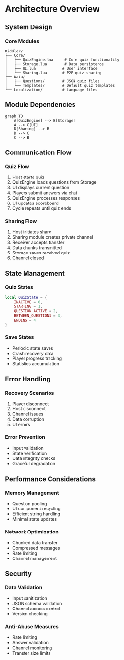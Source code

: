 # Architecture Overview

## System Design

### Core Modules

```diagram
Riddler/
├── Core/
│   ├── QuizEngine.lua     # Core quiz functionality
│   ├── Storage.lua        # Data persistence
│   ├── UI.lua            # User interface
│   └── Sharing.lua       # P2P quiz sharing
├── Data/
│   ├── Questions/        # JSON quiz files
│   └── Templates/        # Default quiz templates
└── Localization/         # Language files
```

## Module Dependencies

```mermaid
graph TD
    A[QuizEngine] --> B[Storage]
    A --> C[UI]
    D[Sharing] --> B
    D --> C
    C --> B
```

## Communication Flow

### Quiz Flow

1. Host starts quiz
2. QuizEngine loads questions from Storage
3. UI displays current question
4. Players submit answers via chat
5. QuizEngine processes responses
6. UI updates scoreboard
7. Cycle repeats until quiz ends

### Sharing Flow

1. Host initiates share
2. Sharing module creates private channel
3. Receiver accepts transfer
4. Data chunks transmitted
5. Storage saves received quiz
6. Channel closed

## State Management

### Quiz States

```lua
local QuizState = {
    INACTIVE = 0,
    STARTING = 1,
    QUESTION_ACTIVE = 2,
    BETWEEN_QUESTIONS = 3,
    ENDING = 4
}
```

### Save States

- Periodic state saves
- Crash recovery data
- Player progress tracking
- Statistics accumulation

## Error Handling

### Recovery Scenarios

1. Player disconnect
2. Host disconnect
3. Channel issues
4. Data corruption
5. UI errors

### Error Prevention

- Input validation
- State verification
- Data integrity checks
- Graceful degradation

## Performance Considerations

### Memory Management

- Question pooling
- UI component recycling
- Efficient string handling
- Minimal state updates

### Network Optimization

- Chunked data transfer
- Compressed messages
- Rate limiting
- Channel management

## Security

### Data Validation

- Input sanitization
- JSON schema validation
- Channel access control
- Version checking

### Anti-Abuse Measures

- Rate limiting
- Answer validation
- Channel monitoring
- Transfer size limits
